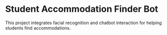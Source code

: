 # Student Accommodation Finder Bot
This project integrates facial recognition and chatbot interaction for helping students find accommodations.
